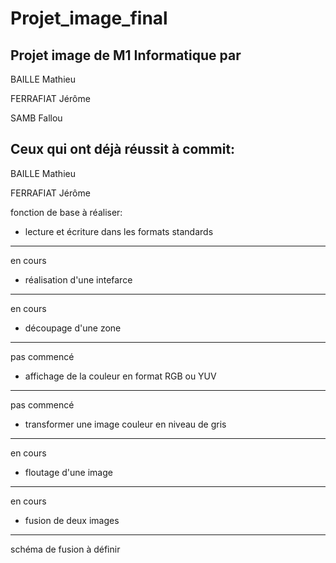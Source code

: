# Projet_image_final
Projet image de M1 Informatique par
-------
BAILLE Mathieu

FERRAFIAT Jérôme

SAMB Fallou

Ceux qui ont déjà réussit à commit:
------
BAILLE Mathieu

FERRAFIAT Jérôme

fonction de base à réaliser:
- lecture et écriture dans les formats standards
------
en cours

- réalisation d'une intefarce
------
en cours

- découpage d'une zone
------
pas commencé

-  affichage de la couleur en format RGB ou YUV
------
pas commencé

- transformer une image couleur en niveau de gris
------
en cours

- floutage d'une image
------
en cours

- fusion de deux images
------
schéma de fusion à définir
